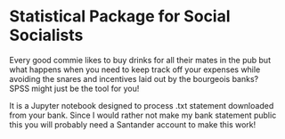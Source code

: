 # **S**tatistical **P**ackage for **S**ocial **S**ocialists  
Every good commie likes to buy drinks for all their mates in the pub but what happens when you need to keep track off your expenses while avoiding the snares and incentives laid out by the bourgeois banks?  
SPSS might just be the tool for you! 

It is a Jupyter notebook designed to process .txt statement downloaded from your bank. Since I would rather not make my bank statement public this you will probably need a Santander account to make this work!
